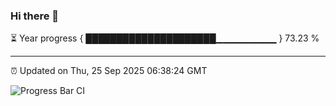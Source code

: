 ### Hi there 👋

⏳ Year progress { █████████████████████▁▁▁▁▁▁▁▁▁ } 73.23 %

---

⏰ Updated on Thu, 25 Sep 2025 06:38:24 GMT

![Progress Bar CI](https://github.com/DhruviPatel157/GitHub-Actions-Demo/workflows/Progress%20Bar%20CI/badge.svg)
